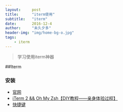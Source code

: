```yaml
---
layout:     post
title:      "iterm使用"
subtitle:   "iterm"
date:       2016-12-4
author:     "未久夕多"
header-img: "img/home-bg-o.jpg"
tags:
    - iterm
---
```


> 学习使用iterm神器

##Iterm
### 安装
* [官网](http://iterm2.com/)
* [iTerm 2 && Oh My Zsh【DIY教程——亲身体验过程】](http://www.jianshu.com/p/7de00c73a2bb)
* [快捷键](http://blog.csdn.net/hitwhylz/article/details/18926149)